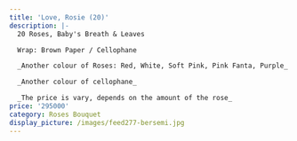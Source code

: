 ```yaml
---
title: 'Love, Rosie (20)'
description: |-
  20 Roses, Baby's Breath & Leaves

  Wrap: Brown Paper / Cellophane

  _Another colour of Roses: Red, White, Soft Pink, Pink Fanta, Purple_

  _Another colour of cellophane_

  _The price is vary, depends on the amount of the rose_
price: '295000'
category: Roses Bouquet
display_picture: /images/feed277-bersemi.jpg
---
```



